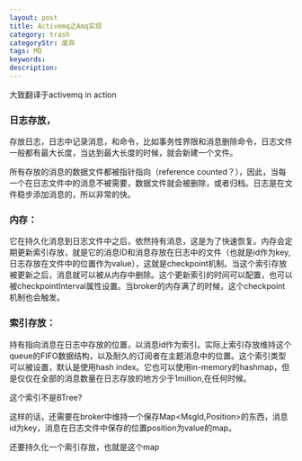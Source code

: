 ```yaml
---
layout: post
title: Activemq之Amq实现
category: trash
categoryStr: 废弃
tags: MQ
keywords: 
description: 
---
```





大致翻译于activemq in action
          

### 日志存放， 

存放日志，日志中记录消息，和命令，比如事务性界限和消息删除命令，日志文件一般都有最大长度，当达到最大长度的时候，就会新建一个文件。

所有存放的消息的数据文件都被指针指向（reference counted？），因此，当每一个在日志文件中的消息不被需要，数据文件就会被删除，或者归档。日志是在文件稳步添加消息的，所以非常的快。

### 内存：

它在持久化消息到日志文件中之后，依然持有消息，这是为了快速恢复。内存会定期更新索引存放，就是它的消息ID和消息存放在日志中的文件（也就是id作为key,日志存放在文件中的位置作为value），这就是checkpoint机制。当这个索引存放被更新之后，消息就可以被从内存中删除。这个更新索引的时间可以配置，也可以被checkpointInterval属性设置。当broker的内存满了的时候，这个checkpoint机制也会触发。

### 索引存放：

持有指向消息在日志中存放的位置，以消息id作为索引。实际上索引存放维持这个queue的FIFO数据结构，以及耐久的订阅者在主题消息中的位置。这个索引类型可以被设置，默认是使用hash index。它也可以使用in-memory的hashmap，但是仅仅在全部的消息数量在日志存放的地方少于1million,在任何时候。

这个索引不是BTree?

这样的话，还需要在broker中维持一个保存Map<MsgId,Position>的东西，消息id为key，消息在日志文件中保存的位置position为value的map。

还要持久化一个索引存放，也就是这个map



